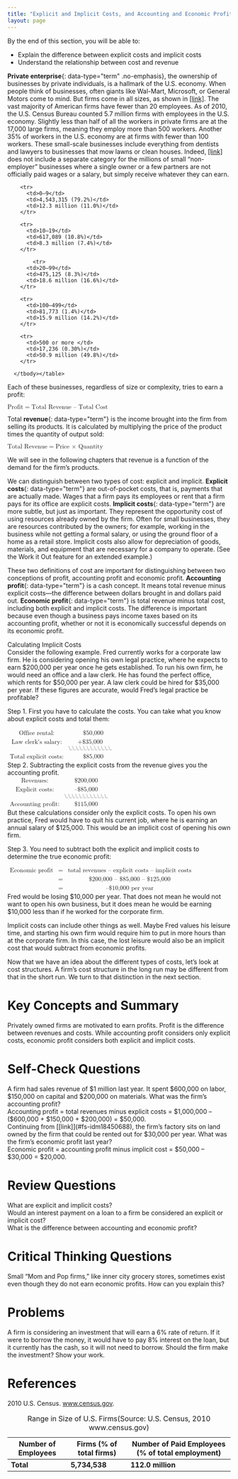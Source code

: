 ```yaml
---
title: "Explicit and Implicit Costs, and Accounting and Economic Profit"
layout: page
---
```



<div data-type="abstract" markdown="1">
By the end of this section, you will be able to:

* Explain the difference between explicit costs and implicit costs
* Understand the relationship between cost and revenue

</div>

**Private enterprise**{: data-type="term" .no-emphasis}, the ownership of businesses by private individuals, is a hallmark of the U.S. economy. When people think of businesses, often giants like Wal-Mart, Microsoft, or General Motors come to mind. But firms come in all sizes, as shown in [\[link\]](#Table_07_01). The vast majority of American firms have fewer than 20 employees. As of 2010, the U.S. Census Bureau counted 5.7 million firms with employees in the U.S. economy. Slightly less than half of all the workers in private firms are at the 17,000 large firms, meaning they employ more than 500 workers. Another 35% of workers in the U.S. economy are at firms with fewer than 100 workers. These small-scale businesses include everything from dentists and lawyers to businesses that mow lawns or clean houses. Indeed, [\[link\]](#Table_07_01) does not include a separate category for the millions of small “non-employer” businesses where a single owner or a few partners are not officially paid wages or a salary, but simply receive whatever they can earn.

<table id="Table_07_01" summary="U.S. firms with 0-9 employees make up 79.2% of firms and pay 11% of total employment. Firms with 10-19 employees make up 10.8% of firms and pay 7.4% of total employment. Firms with 20-99 employees make up 8.3% of firms and pay 16.6% of total employment. Firms with 100-499 employees make up 1.4% of firms and pay 14.2% of total employment. Firms with 500 or more employees make up 0.3% of total firms and pay 49.8% of total employment."><caption><span data-type="title">Range in Size of U.S. Firms</span>(Source: U.S. Census, 2010 www.census.gov)</caption><thead>
<tr>
	<th>Number of Employees</th>
	<th>Firms (% of total firms)</th>
	<th>Number of Paid Employees (% of total employment)</th>

</tr>
</thead><tbody>
        <tr>
          <td> <strong>Total</strong></td>
          <td><strong>5,734,538</strong></td>
          <td><strong>112.0 million</strong></td>
        </tr>

        <tr>
          <td>0–9</td>
          <td>4,543,315 (79.2%)</td>
          <td>12.3 million (11.0%)</td>
        </tr>

        <tr>
          <td>10–19</td>
          <td>617,089 (10.8%)</td>
          <td>8.3 million (7.4%)</td>
        </tr>

            <tr>
          <td>20–99</td>
          <td>475,125 (8.3%)</td>
          <td>18.6 million (16.6%)</td>
        </tr>

        <tr>
          <td>100–499</td>
          <td>81,773 (1.4%)</td>
          <td>15.9 million (14.2%)</td>
        </tr>

        <tr>
          <td>500 or more </td>
          <td>17,236 (0.30%)</td>
          <td>50.9 million (49.8%)</td>
        </tr>

      </tbody></table>

Each of these businesses, regardless of size or complexity, tries to earn a profit:

<div data-type="equation" id="eip-244">
<math xmlns="http://www.w3.org/1998/Math/MathML"><mtext>Profit</mtext><mo>=</mo><mtext>Total Revenue – Total Cost</mtext></math>
</div>

Total **revenue**{: data-type="term"} is the income brought into the firm from selling its products. It is calculated by multiplying the price of the product times the quantity of output sold:

<div data-type="equation" id="eip-624">
<math xmlns="http://www.w3.org/1998/Math/MathML"><mtext>Total Revenue</mtext><mo>=</mo><mtext>Price × Quantity</mtext></math>
</div>

We will see in the following chapters that revenue is a function of the demand for the firm’s products.

We can distinguish between two types of cost: explicit and implicit. **Explicit costs**{: data-type="term"} are out-of-pocket costs, that is, payments that are actually made. Wages that a firm pays its employees or rent that a firm pays for its office are explicit costs. **Implicit costs**{: data-type="term"} are more subtle, but just as important. They represent the opportunity cost of using resources already owned by the firm. Often for small businesses, they are resources contributed by the owners; for example, working in the business while not getting a formal salary, or using the ground floor of a home as a retail store. Implicit costs also allow for depreciation of goods, materials, and equipment that are necessary for a company to operate. (See the Work it Out feature for an extended example.)

These two definitions of cost are important for distinguishing between two conceptions of profit, accounting profit and economic profit. **Accounting profit**{: data-type="term"} is a cash concept. It means total revenue minus explicit costs—the difference between dollars brought in and dollars paid out. **Economic profit**{: data-type="term"} is total revenue minus total cost, including both explicit and implicit costs. The difference is important because even though a business pays income taxes based on its accounting profit, whether or not it is economically successful depends on its economic profit.

<div data-type="note" class="economics workout" markdown="1">
<div data-type="title">
Calculating Implicit Costs
</div>
Consider the following example. Fred currently works for a corporate law firm. He is considering opening his own legal practice, where he expects to earn $200,000 per year once he gets established. To run his own firm, he would need an office and a law clerk. He has found the perfect office, which rents for $50,000 per year. A law clerk could be hired for $35,000 per year. If these figures are accurate, would Fred’s legal practice be profitable?

Step 1. First you have to calculate the costs. You can take what you know about explicit costs and total them:

<div data-type="equation" id="eip-170">
<math xmlns="http://www.w3.org/1998/Math/MathML"><mtable columnalign="left center"><mtr><mtd><mtext>Office rental</mtext><mo>:</mo></mtd><mtd><mtext>   $50,000</mtext></mtd></mtr><mtr><mtd><mtext>Law clerk's salary</mtext><mo>:</mo></mtd><mtd><munder><mtext>+$35,000</mtext><mtext>\_\_\_\_\_\_\_\_\_\_\_\_</mtext></munder></mtd></mtr><mtr><mtd><mtext>Total explicit costs</mtext><mo>:</mo></mtd><mtd><mtext>   $85,000</mtext></mtd></mtr></mtable></math>
</div>
Step 2. Subtracting the explicit costs from the revenue gives you the accounting profit.

<div data-type="equation" id="eip-655">
<math xmlns="http://www.w3.org/1998/Math/MathML"><mtable columnalign="left center"><mtr><mtd><mtext>Revenues</mtext><mo>:</mo></mtd><mtd><mtext>$200,000</mtext></mtd></mtr><mtr><mtd><mtext>Explicit costs</mtext><mo>:</mo></mtd><mtd><munder><mtext>–$85,000</mtext><mtext>\_\_\_\_\_\_\_\_\_\_\_\_</mtext></munder></mtd></mtr><mtr><mtd><mtext>Accounting profit</mtext><mo>:</mo></mtd><mtd><mtext>$115,000</mtext></mtd></mtr></mtable></math>
</div>
But these calculations consider only the explicit costs. To open his own practice, Fred would have to quit his current job, where he is earning an annual salary of $125,000. This would be an implicit cost of opening his own firm.

Step 3. You need to subtract both the explicit and implicit costs to determine the true economic profit:

<div data-type="equation" id="eip-239">
<math xmlns="http://www.w3.org/1998/Math/MathML"><mtable columnspacing="2px" columnalign="right center left"><mtr><mtd><mtext>Economic profit</mtext></mtd><mtd><mo>=</mo></mtd><mtd><mtext>total revenues – explicit costs – implicit costs</mtext></mtd></mtr><mtr><mtd /><mtd><mo>=</mo></mtd><mtd><mtext>$200,000 – $85,000 – $125,000</mtext></mtd></mtr><mtr><mtd /><mtd><mo>=</mo></mtd><mtd><mtext>–$10,000 per year</mtext></mtd></mtr></mtable></math>
</div>
Fred would be losing $10,000 per year. That does not mean he would not want to open his own business, but it does mean he would be earning $10,000 less than if he worked for the corporate firm.

Implicit costs can include other things as well. Maybe Fred values his leisure time, and starting his own firm would require him to put in more hours than at the corporate firm. In this case, the lost leisure would also be an implicit cost that would subtract from economic profits.

</div>

Now that we have an idea about the different types of costs, let’s look at cost structures. A firm’s cost structure in the long run may be different from that in the short run. We turn to that distinction in the next section.

# Key Concepts and Summary

Privately owned firms are motivated to earn profits. Profit is the difference between revenues and costs. While accounting profit considers only explicit costs, economic profit considers both explicit and implicit costs.

# Self-Check Questions

<div data-type="exercise">
<div data-type="problem" markdown="1">
A firm had sales revenue of $1 million last year. It spent $600,000 on labor, $150,000 on capital and $200,000 on materials. What was the firm’s accounting profit?

</div>
<div data-type="solution" markdown="1">
Accounting profit = total revenues minus explicit costs = $1,000,000 – ($600,000 + $150,000 + $200,000) = $50,000.

</div>
</div>

<div data-type="exercise">
<div data-type="problem" markdown="1">
Continuing from [[link]](#fs-idm18450688), the firm’s factory sits on land owned by the firm that could be rented out for $30,000 per year. What was the firm’s economic profit last year?

</div>
<div data-type="solution" markdown="1">
Economic profit = accounting profit minus implicit cost = $50,000 – $30,000 = $20,000.

</div>
</div>

# Review Questions

<div data-type="exercise">
<div data-type="problem" markdown="1">
What are explicit and implicit costs?

</div>
</div>

<div data-type="exercise">
<div data-type="problem" markdown="1">
Would an interest payment on a loan to a firm be considered an explicit or implicit cost?

</div>
</div>

<div data-type="exercise">
<div data-type="problem" markdown="1">
What is the difference between accounting and economic profit?

</div>
</div>

# Critical Thinking Questions

<div data-type="exercise">
<div data-type="problem" markdown="1">
Small “Mom and Pop firms,” like inner city grocery stores, sometimes exist even though they do not earn economic profits. How can you explain this?

</div>
</div>

# Problems

<div data-type="exercise">
<div data-type="problem" markdown="1">
A firm is considering an investment that will earn a 6% rate of return. If it were to borrow the money, it would have to pay 8% interest on the loan, but it currently has the cash, so it will not need to borrow. Should the firm make the investment? Show your work.

</div>
</div>

# References

2010 U.S. Census. www.census.gov.

